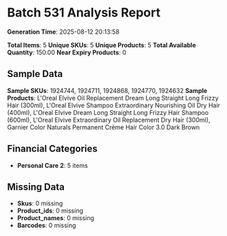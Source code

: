 # Batch 531 Analysis Report

**Generation Time**: 2025-08-12 20:13:58

**Total Items**: 5
**Unique SKUs**: 5
**Unique Products**: 5
**Total Available Quantity**: 150.00
**Near Expiry Products**: 0

## Sample Data
**Sample SKUs**: 1924744, 1924711, 1924868, 1924770, 1924632
**Sample Products**: L'Oreal Elvive Oil Replacement Dream Long Straight Long Frizzy Hair (300ml), L'Oreal Elvive Shampoo Extraordinary Nourishing Oil Dry Hair (400ml), L'Oreal Elvive Dream Long Straight Long Frizzy Hair Shampoo (600ml), L'Oreal Elvive Extraordinary Oil Replacement Dry Hair (300ml), Garnier Color Naturals Permanent Crème Hair Color 3.0 Dark Brown

## Financial Categories
- **Personal Care 2**: 5 items

## Missing Data
- **Skus**: 0 missing
- **Product_ids**: 0 missing
- **Product_names**: 0 missing
- **Barcodes**: 0 missing
